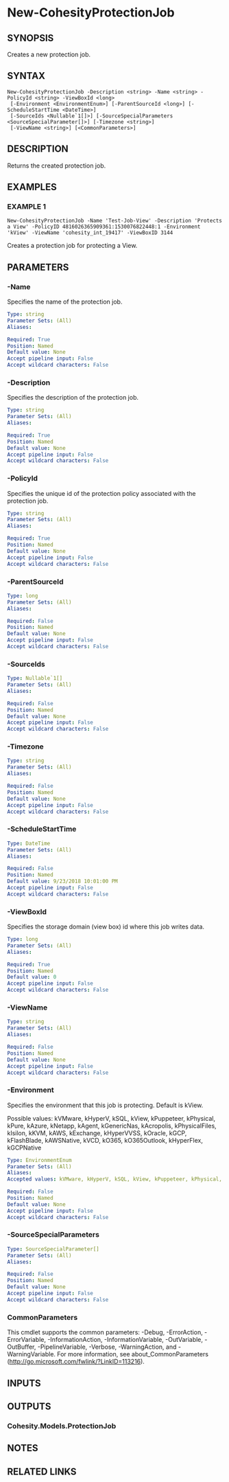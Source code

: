 # New-CohesityProtectionJob

## SYNOPSIS
Creates a new protection job.

## SYNTAX

```
New-CohesityProtectionJob -Description <string> -Name <string> -PolicyId <string> -ViewBoxId <long>
 [-Environment <EnvironmentEnum>] [-ParentSourceId <long>] [-ScheduleStartTime <DateTime>]
 [-SourceIds <Nullable`1[]>] [-SourceSpecialParameters <SourceSpecialParameter[]>] [-Timezone <string>]
 [-ViewName <string>] [<CommonParameters>]
```

## DESCRIPTION
Returns the created protection job.

## EXAMPLES

### EXAMPLE 1
```
New-CohesityProtectionJob -Name 'Test-Job-View' -Description 'Protects a View' -PolicyID 4816026365909361:1530076822448:1 -Environment 'kView' -ViewName 'cohesity_int_19417' -ViewBoxID 3144
```

Creates a protection job for protecting a View.

## PARAMETERS

### -Name
Specifies the name of the protection job.

```yaml
Type: string
Parameter Sets: (All)
Aliases:

Required: True
Position: Named
Default value: None
Accept pipeline input: False
Accept wildcard characters: False
```

### -Description
Specifies the description of the protection job.

```yaml
Type: string
Parameter Sets: (All)
Aliases:

Required: True
Position: Named
Default value: None
Accept pipeline input: False
Accept wildcard characters: False
```

### -PolicyId
Specifies the unique id of the protection policy associated with the protection job.

```yaml
Type: string
Parameter Sets: (All)
Aliases:

Required: True
Position: Named
Default value: None
Accept pipeline input: False
Accept wildcard characters: False
```

### -ParentSourceId
```yaml
Type: long
Parameter Sets: (All)
Aliases:

Required: False
Position: Named
Default value: None
Accept pipeline input: False
Accept wildcard characters: False
```

### -SourceIds
```yaml
Type: Nullable`1[]
Parameter Sets: (All)
Aliases:

Required: False
Position: Named
Default value: None
Accept pipeline input: False
Accept wildcard characters: False
```

### -Timezone
```yaml
Type: string
Parameter Sets: (All)
Aliases:

Required: False
Position: Named
Default value: None
Accept pipeline input: False
Accept wildcard characters: False
```

### -ScheduleStartTime
```yaml
Type: DateTime
Parameter Sets: (All)
Aliases:

Required: False
Position: Named
Default value: 9/23/2018 10:01:00 PM
Accept pipeline input: False
Accept wildcard characters: False
```

### -ViewBoxId
Specifies the storage domain (view box) id where this job writes data.

```yaml
Type: long
Parameter Sets: (All)
Aliases:

Required: True
Position: Named
Default value: 0
Accept pipeline input: False
Accept wildcard characters: False
```

### -ViewName
```yaml
Type: string
Parameter Sets: (All)
Aliases:

Required: False
Position: Named
Default value: None
Accept pipeline input: False
Accept wildcard characters: False
```

### -Environment
Specifies the environment that this job is protecting.
Default is kView.

Possible values: kVMware, kHyperV, kSQL, kView, kPuppeteer, kPhysical, kPure, kAzure, kNetapp, kAgent, kGenericNas, kAcropolis, kPhysicalFiles, kIsilon, kKVM, kAWS, kExchange, kHyperVVSS, kOracle, kGCP, kFlashBlade, kAWSNative, kVCD, kO365, kO365Outlook, kHyperFlex, kGCPNative

```yaml
Type: EnvironmentEnum
Parameter Sets: (All)
Aliases:
Accepted values: kVMware, kHyperV, kSQL, kView, kPuppeteer, kPhysical, kPure, kAzure, kNetapp, kAgent, kGenericNas, kAcropolis, kPhysicalFiles, kIsilon, kKVM, kAWS, kExchange, kHyperVVSS, kOracle, kGCP, kFlashBlade, kAWSNative, kVCD, kO365, kO365Outlook, kHyperFlex, kGCPNative

Required: False
Position: Named
Default value: None
Accept pipeline input: False
Accept wildcard characters: False
```

### -SourceSpecialParameters
```yaml
Type: SourceSpecialParameter[]
Parameter Sets: (All)
Aliases:

Required: False
Position: Named
Default value: None
Accept pipeline input: False
Accept wildcard characters: False
```

### CommonParameters
This cmdlet supports the common parameters: -Debug, -ErrorAction, -ErrorVariable, -InformationAction, -InformationVariable, -OutVariable, -OutBuffer, -PipelineVariable, -Verbose, -WarningAction, and -WarningVariable.
For more information, see about_CommonParameters (http://go.microsoft.com/fwlink/?LinkID=113216).

## INPUTS

## OUTPUTS

### Cohesity.Models.ProtectionJob
## NOTES

## RELATED LINKS
